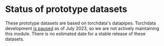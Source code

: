 # Status of prototype datasets

These prototype datasets are based on torchdata's datapipes. Torchdata
development [is
paused](https://github.com/pytorch/data/#torchdata-see-note-below-on-current-status)
as of July 2023, so we are not actively maintaining this module. There is no
estimated date for a stable release of these datasets.
